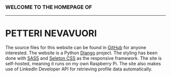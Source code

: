 ### WELCOME TO THE HOMEPAGE OF
---
# PETTERI NEVAVUORI

The source files for this website can be found in [GitHub](https://github.com/karmus89/homepage-django) for anyone interested. The website is a Python [Django](https://www.djangoproject.com/) project. The styling has been done with [SASS](http://sass-lang.com/) and [Seleton CSS](http://getskeleton.com/) as the responsive framework. The site is self-hosted, meaning it runs on my own Raspberry Pi. The site also makes use of LinkedIn Developer API for retrieving profile data automatically.